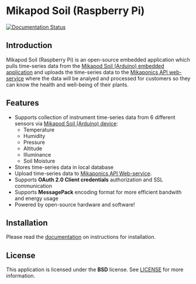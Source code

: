 # Mikapod Soil (Raspberry Pi)
[![Documentation Status](https://readthedocs.org/projects/mikapod-soil-rpi/badge/?version=latest)](https://mikapod-soil-rpi.readthedocs.io/en/latest/?badge=latest)

## Introduction

Mikapod Soil (Raspberry Pi) is an open-source embedded application which pulls time-series data from the [Mikapod Soil (Arduino) embedded application](https://github.com/mikaponics/mikapod-soil-arduino) and uploads the time-series data to the [Mikaponics API web-service](https://github.com/mikaponics/mikaponics-back) where the data will be analyed and processed for customers so they can know the health and well-being of their plants.

## Features

* Supports collection of instrument time-series data from 6 different sensors via [Mikapod Soil (Arduino) device](https://github.com/mikaponics/mikapod-soil-arduino):
    - Temperature
    - Humidity
    - Pressure
    - Altitude
    - Illuminance
    - Soil Moisture
* Stores time-series data in local database
* Upload time-series data to [Mikaponics API Web-service](https://github.com/mikaponics/mikaponics-back).
* Supports **OAuth 2.0 Client credentials** authorization and SSL communication
* Supports **MessagePack** encoding format for more efficient bandwith and energy usage
* Powered by open-source hardware and software!

## Installation

Please read the [documentation](https://mikapod-soil.readthedocs.io/en/latest/) on instructions for installation.

## License
This application is licensed under the **BSD** license. See [LICENSE](LICENSE) for more information.
